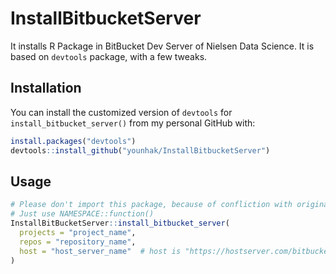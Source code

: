 
# InstallBitbucketServer

It installs R Package in BitBucket Dev Server of Nielsen Data Science.
It is based on `devtools` package, with a few tweaks.

## Installation

You can install the customized version of `devtools` for
`install_bitbucket_server()` from my personal GitHub with:

``` r
install.packages("devtools")
devtools::install_github("younhak/InstallBitbucketServer")
```

## Usage

``` r
# Please don't import this package, because of confliction with original devtools
# Just use NAMESPACE::function()
InstallBitBucketServer::install_bitbucket_server(
  projects = "project_name", 
  repos = "repository_name", 
  host = "host_server_name"  # host is "https://hostserver.com/bitbucket"
)
```
